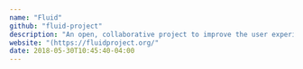 ```yaml
---
name: "Fluid"
github: "fluid-project"
description: "An open, collaborative project to improve the user experience and inclusiveness of open source software."
website: "(https://fluidproject.org/"
date: 2018-05-30T10:45:40-04:00
---
```


